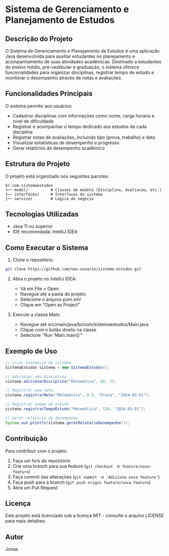 # Sistema de Gerenciamento e Planejamento de Estudos

## Descrição do Projeto

O Sistema de Gerenciamento e Planejamento de Estudos é uma aplicação Java desenvolvida para auxiliar estudantes no planejamento e acompanhamento de suas atividades acadêmicas. Destinado a estudantes do ensino médio, pré-vestibular e graduação, o sistema oferece funcionalidades para organizar disciplinas, registrar tempo de estudo e monitorar o desempenho através de notas e avaliações.

## Funcionalidades Principais

O sistema permite aos usuários:

- Cadastrar disciplinas com informações como nome, carga horária e nível de dificuldade
- Registrar e acompanhar o tempo dedicado aos estudos de cada disciplina
- Registrar notas de avaliações, incluindo tipo (prova, trabalho) e data
- Visualizar estatísticas de desempenho e progresso
- Gerar relatórios de desempenho acadêmico

## Estrutura do Projeto

O projeto está organizado nos seguintes pacotes:

```
br.com.sistemaestudos
├── model/          # Classes de modelo (Disciplina, Avaliacao, etc.)
├── interfaces/     # Interfaces do sistema
├── service/        # Lógica de negócio         
```

## Tecnologias Utilizadas

- Java 11 ou superior
- IDE recomendada: IntelliJ IDEA

## Como Executar o Sistema

1. Clone o repositório:
```bash
git clone https://github.com/seu-usuario/sistema-estudos.git
```

2. Abra o projeto no IntelliJ IDEA:
   - Vá em File > Open
   - Navegue até a pasta do projeto
   - Selecione o arquivo pom.xml
   - Clique em "Open as Project"

3. Execute a classe Main:
   - Navegue até src/main/java/br/com/sistemaestudos/Main.java
   - Clique com o botão direito na classe
   - Selecione "Run 'Main.main()'"

## Exemplo de Uso

```java
// Criar instância do sistema
SistemaEstudos sistema = new SistemaEstudos();

// Adicionar uma disciplina
sistema.adicionarDisciplina("Matemática", 60, 3);

// Registrar uma nota
sistema.registrarNota("Matemática", 8.5, "Prova", "2024-03-01");

// Registrar tempo de estudo
sistema.registrarTempoEstudo("Matemática", 120, "2024-03-01");

// Gerar relatório de desempenho
System.out.println(sistema.gerarRelatorioDesempenho());
```

## Contribuição

Para contribuir com o projeto:

1. Faça um fork do repositório
2. Crie uma branch para sua feature (`git checkout -b feature/nova-feature`)
3. Faça commit das alterações (`git commit -m 'Adiciona nova feature'`)
4. Faça push para a branch (`git push origin feature/nova-feature`)
5. Abra um Pull Request

## Licença

Este projeto está licenciado sob a licença MIT - consulte o arquivo LICENSE para mais detalhes.

## Autor

Jonas
